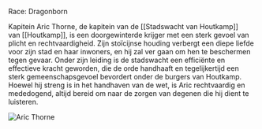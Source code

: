 Race: Dragonborn

Kapitein Aric Thorne, de kapitein van de [[Stadswacht van Houtkamp]] van [[Houtkamp]], is een doorgewinterde krijger met een sterk gevoel van plicht en rechtvaardigheid. Zijn stoïcijnse houding verbergt een diepe liefde voor zijn stad en haar inwoners, en hij zal ver gaan om hen te beschermen tegen gevaar. Onder zijn leiding is de stadswacht een efficiënte en effectieve kracht geworden, die de orde handhaaft en tegelijkertijd een sterk gemeenschapsgevoel bevordert onder de burgers van Houtkamp. Hoewel hij streng is in het handhaven van de wet, is Aric rechtvaardig en mededogend, altijd bereid om naar de zorgen van degenen die hij dient te luisteren.

![Aric Thorne](Aric-Thorne.png)


